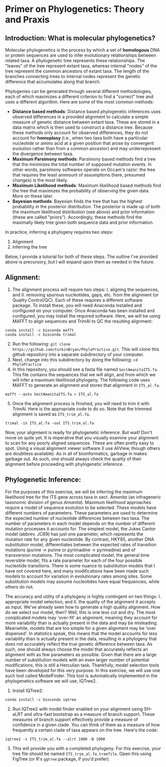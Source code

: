 # Primer on Phylogenetics: Theory and Praxis 
## Introduction: What is molecular phylogenetics? 
Molecular phylogenetics is the process by which a set of **homologous** DNA or protein sequences are used to infer evolutionary relationships between related taxa. A phylogenetic tree represents these relationships. The "leaves" of the tree represent extant taxa, whereas internal "nodes" of the tree represent the common ancestors of extant taxa. The length of the branches connecting trees to internal nodes represent the genetic difference that accumulates along that branch. 

Phylogenies can be generated through several different methodologies, each of which maximizes a different criterion to find a "correct" tree and uses a different algorithm. Here are some of the most common methods: 
* **Distance based methods**: Distance based phylogenetic inferences uses observed differences in a provided alignment to calculate a simple measure of genetic distance between extant taxa. These are stored in a data matrix which is then used to construct a distance tree. Because these methods only account for observed differences, they do not account for **homoplasy** (i.e., when two taxa both have a particular nucleotide or amino acid at a given position that arose by convergent evolution rather than from a common ancestor) and may underrepresent the divergence between taxa. 
* **Maximum Parsimony methods**: Parsimony based methods find a tree that the minimizes the total number of supposed mutation events. In other words, parsimony softwares operate on Occam's razor: the tree that requires the least ammount of assumptions (here, presumed changes) is the most likely. 
* **Maximum Likelihood methods**: Maximum likelihood based methods find the tree that maximizes the probability of observing the given data. More on these later. 
* **Bayesian methods**: Bayesian finds the tree that has the highest probability in the posterior distribution. The posterior is made up of both the maximum likelihood distribution (see above) and prior information (these are called "priors"). Accordingly, these methods find the maximally likely tree given both sequence data and prior information. 

In practice, inferring a phylogeny requires two steps: 
1. Alignment 
2. Inferring the tree

Below, I provide a tutorial for both of these steps. The outline I've provided above is precursory, but I will expand upon them as needed in the future. 

## Alignment: 
1. The alignment process will require two steps: I. aligning the sequences, and II. removing spurious nucleotides, gaps, etc. from the alignment (or Quality Control/QC). Each of these requires a different software package. To install these, you will need Anaconda installed and configured on your computer. Once Anaconda has been installed and configured, you may install the required software. Here, we will be using MAFFT to align sequences and TrimAl to QC the resulting alignment: 
```
conda install -c bioconda mafft 
conda install -c bioconda trimal
```
2. Run the following: `git clone https://github.com/CorbinBryan/PhyloPractice.git`. This will clone this github repository into a separate subdirectory of your computer. 
3. Next, change into this subdirectory by doing the following: `cd PhyloPractice`
4. In this repository, you should see a fasta file named `SectAmanitaITS.fa`. This file contains the sequences that we will align, and from which we will infer a maximum likelihood phylogeny. The following code uses MAFFT to generate an alignment and stores that alignment in `ITS_al.fa`. 
``` 
mafft --auto SectAmanitaITS.fa > ITS_al.fa 
```
5. Once the alignment process is finished, you will need to trim it with TrimAl. Here is the appropriate code to do so. Note that the trimmed alignment is saved as `ITS_trim_al.fa`.  
```
trimal -in ITS_al.fa -out ITS_trim_al.fa 
```

Now, your alignment is ready for phylogenetic inference. But wait! Don't move on quite yet. It is imperative that you visually examine your alignment to scan for any poorly aligned sequences. These are often pretty easy to spot. Using a visual alignment viewer software (I use AliView, though others are doubtless available). As in all of bioinformatics, garbage in makes garbage out. As such, one should always check the quality of their alignment before proceeding with phylogenetic inference. 

## Phylogenetic Inference: 
For the purposes of this exercise, we will be inferring the maximum likelihood tree for the ITS gene across taxa in sect. _Amanita_ (an infrageneric taxonomic division of genus _Amanita_). Maximum likelihood approaches require a model of sequence evolution to be selected. These models have different numbers of parameters. These parameters are used to determine the expected number of nucleotide differences between two taxa. The number of parameters in each model depends on the number of different mutation processes it accounts for. The simplest model, the Jukes Cantor model (abbrev. JC69) has just one parameter, which represents the mutation rate for any given nucleotide. By contrast, HKY85, another DNA substitution model, differentiates between the expected rates of transition mutations (purine -> purine or pyrimadine -> pyrimadine) and of transversion mutations. The most complicated model, the general time reversible model, fits a rate parameter for each of the four possible nucleotide transitions. There is some nuance to substitution models that I have not covered here, and many modifications have been made such models to account for variation in evolutionary rates among sites. Some substitution models may assume nucleotides have equal frequencies, while others do not.  

The accuracy and utility of a phylogeny is highly contingent on two things: I. appropriate model selection, and II. the quality of the alignment it accepts as input. We've already seen how to generate a high quality alignment. How do we select our model, then? Well, this is one less cut and dry. The most complicated models may 'over-fit' an alignment, meaning they account for more variability than is actually present in the data and may be misleading. Meanwhile, models that are too simple for a given alignment may be 'over dispersed'. In statistics speak, this means that the model accounts for less variability than is actually present in the data, resulting in a phylogeny that does not accurately reflect the true genetic difference between taxa. As such, one should always choose the model that accurately reflects an alignment with as few parameters as possible. Given that there are a large number of substitution models with an even larger number of potential modifications, this is still a Herculian task. Thankfully, model selection tools have been developed for this very purpose. In this exercise, we will use one such tool called ModelFinder. This tool is automatically implemented in the phylogenetics software we will use, IQTree2. 
1. Install IQTree2: 
```
conda install -c bioconda iqtree
```
2. Run IQTree2 with model finder enabled on your alignment using SH-aLRT and ultra-fast bootstrap as a measure of branch support. These measures of branch support effectively provide a measure of confidence in a given clade. You can think of them as a measure of how frequently a certain clade of taxa appears on the tree. Here's the code: 
```
iqtree2 -s ITS_trim_al.fa --alrt 1000 -B 1000
``` 
3. This will provide you with a completed phylogeny. For this exercise, your tree file should be named `ITS_trim_al.fa.treefile`. Open this using FigTree (or R's `ggtree` package, if you'd prefer). 